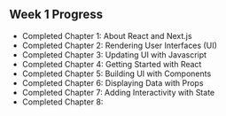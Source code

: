 ## Week 1 Progress
- Completed Chapter 1: About React and Next.js
- Completed Chapter 2: Rendering User Interfaces (UI)
- Completed Chapter 3: Updating UI with Javascript
- Completed Chapter 4: Getting Started with React
- Completed Chapter 5: Building UI with Components
- Completed Chapter 6: Displaying Data with Props
- Completed Chapter 7: Adding Interactivity with State
- Completed Chapter 8: 